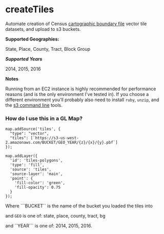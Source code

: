 # createTiles

Automate creation of Census [cartographic boundary file](https://www.census.gov/geo/maps-data/data/tiger-cart-boundary.html) vector tile datasets, and upload to s3 buckets.

**Supported Geographies:**

State, Place, County, Tract, Block Group

***Supported Years***

2014, 2015, 2016

**Notes**

Running from an EC2 instance is highly recommended for performance reasons (and is the only environment I've tested in).  If you choose a different environment you'll probably also need to install ```ruby```, ```unzip```, and the [s3 command line](http://docs.aws.amazon.com/cli/latest/userguide/installing.html) tools.  


### How do I use this in a GL Map? ###

```
map.addSource('tiles', {
  "type": "vector",
  "tiles": [`https://s3-us-west-2.amazonaws.com/BUCKET/GEO_YEAR/{z}/{x}/{y}.pbf`]
});

map.addLayer({
  'id': 'tiles-polygons',
  'type': 'fill',
  'source': 'tiles',
  'source-layer': 'main',
  'paint': {
    'fill-color': 'green',
    'fill-opacity': 0.75
  }
});
```

Where ```BUCKET`` is the name of the bucket you loaded the tiles into

and ```GEO``` is one of: state, place, county, tract, bg

and ``YEAR``` is one of: 2014, 2015, 2016.